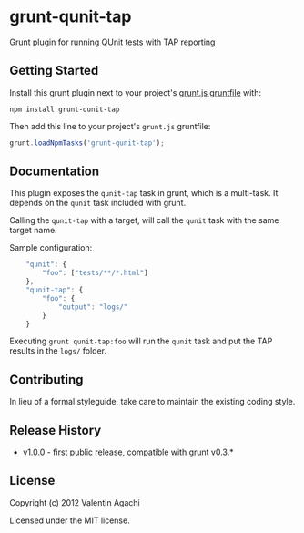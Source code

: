 # grunt-qunit-tap

Grunt plugin for running QUnit tests with TAP reporting

## Getting Started

Install this grunt plugin next to your project's [grunt.js gruntfile][getting_started] with:

`npm install grunt-qunit-tap`

Then add this line to your project's `grunt.js` gruntfile:

```javascript
grunt.loadNpmTasks('grunt-qunit-tap');
```

[grunt]: https://github.com/cowboy/grunt
[getting_started]: https://github.com/cowboy/grunt/blob/master/docs/getting_started.md

## Documentation

This plugin exposes the `qunit-tap` task in grunt, which is a multi-task. It depends on the `qunit` task included with grunt.

Calling the `qunit-tap` with a target, will call the `qunit` task with the same target name.

Sample configuration:

```javascript
	"qunit": {
		"foo": ["tests/**/*.html"]
	},
	"qunit-tap": {
		"foo": {
			"output": "logs/"
		}
	}
```

Executing `grunt qunit-tap:foo` will run the `qunit` task and put the TAP results in the `logs/` folder.

## Contributing

In lieu of a formal styleguide, take care to maintain the existing coding style.

## Release History

- v1.0.0 - first public release, compatible with grunt v0.3.*

## License

Copyright (c) 2012 Valentin Agachi

Licensed under the MIT license.

